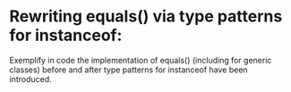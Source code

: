 # Rewriting equals() via type patterns for instanceof:

Exemplify in code the implementation of equals() (including for generic classes) before and after type patterns for
instanceof have been introduced.